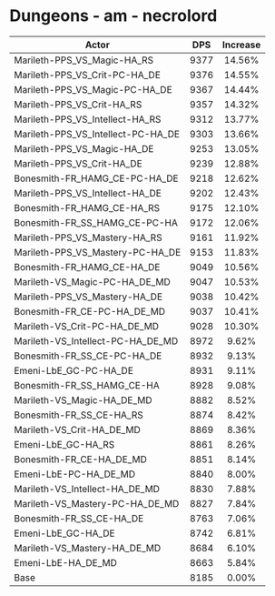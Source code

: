 # Dungeons - am - necrolord
| Actor | DPS | Increase |
|---|:---:|:---:|
|Marileth-PPS_VS_Magic-HA_RS|9377|14.56%|
|Marileth-PPS_VS_Crit-PC-HA_DE|9376|14.55%|
|Marileth-PPS_VS_Magic-PC-HA_DE|9367|14.44%|
|Marileth-PPS_VS_Crit-HA_RS|9357|14.32%|
|Marileth-PPS_VS_Intellect-HA_RS|9312|13.77%|
|Marileth-PPS_VS_Intellect-PC-HA_DE|9303|13.66%|
|Marileth-PPS_VS_Magic-HA_DE|9253|13.05%|
|Marileth-PPS_VS_Crit-HA_DE|9239|12.88%|
|Bonesmith-FR_HAMG_CE-PC-HA_DE|9218|12.62%|
|Marileth-PPS_VS_Intellect-HA_DE|9202|12.43%|
|Bonesmith-FR_HAMG_CE-HA_RS|9175|12.10%|
|Bonesmith-FR_SS_HAMG_CE-PC-HA|9172|12.06%|
|Marileth-PPS_VS_Mastery-HA_RS|9161|11.92%|
|Marileth-PPS_VS_Mastery-PC-HA_DE|9153|11.83%|
|Bonesmith-FR_HAMG_CE-HA_DE|9049|10.56%|
|Marileth-VS_Magic-PC-HA_DE_MD|9047|10.53%|
|Marileth-PPS_VS_Mastery-HA_DE|9038|10.42%|
|Bonesmith-FR_CE-PC-HA_DE_MD|9037|10.41%|
|Marileth-VS_Crit-PC-HA_DE_MD|9028|10.30%|
|Marileth-VS_Intellect-PC-HA_DE_MD|8972|9.62%|
|Bonesmith-FR_SS_CE-PC-HA_DE|8932|9.13%|
|Emeni-LbE_GC-PC-HA_DE|8931|9.11%|
|Bonesmith-FR_SS_HAMG_CE-HA|8928|9.08%|
|Marileth-VS_Magic-HA_DE_MD|8882|8.52%|
|Bonesmith-FR_SS_CE-HA_RS|8874|8.42%|
|Marileth-VS_Crit-HA_DE_MD|8869|8.36%|
|Emeni-LbE_GC-HA_RS|8861|8.26%|
|Bonesmith-FR_CE-HA_DE_MD|8851|8.14%|
|Emeni-LbE-PC-HA_DE_MD|8840|8.00%|
|Marileth-VS_Intellect-HA_DE_MD|8830|7.88%|
|Marileth-VS_Mastery-PC-HA_DE_MD|8827|7.84%|
|Bonesmith-FR_SS_CE-HA_DE|8763|7.06%|
|Emeni-LbE_GC-HA_DE|8742|6.81%|
|Marileth-VS_Mastery-HA_DE_MD|8684|6.10%|
|Emeni-LbE-HA_DE_MD|8663|5.84%|
|Base|8185|0.00%|
